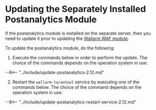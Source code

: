 [docs-module-update]:   nginx-modules.md

#   Updating the Separately Installed Postanalytics Module  

If the postanalytics module is installed on the separate server, then you need to update it prior to updating the [Wallarm WAF module][docs-module-update].

To update the postanalytics module, do the following:
1.  Execute the commands below in order to perform the update. The choice of the commands depends on the operation system in use:

--8<-- "../include/update-postanalytics-2.12.md"
    
2.  Restart the `wallarm-tarantool` service by executing one of the commands below. The choice of the command depends on the operation system in use:

--8<-- "../include/update-postanalytics-restart-service-2.12.md"
